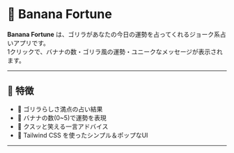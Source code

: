 # 🍌 Banana Fortune

**Banana Fortune** は、ゴリラがあなたの今日の運勢を占ってくれるジョーク系占いアプリです。  
1クリックで、バナナの数・ゴリラ風の運勢・ユニークなメッセージが表示されます。

---

## 🌟 特徴

- 🦍 ゴリラらしさ満点の占い結果
- 🍌 バナナの数(0~5)で運勢を表現
- 💬 クスッと笑える一言アドバイス
- 🎨 Tailwind CSS を使ったシンプル＆ポップなUI

---
